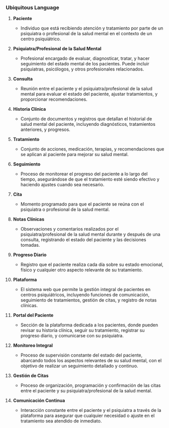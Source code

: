 ### Ubiquitous Language

1. **Paciente**
   - Individuo que está recibiendo atención y tratamiento por parte de un psiquiatra o profesional de la salud mental en el contexto de un centro psiquiátrico.

2. **Psiquiatra/Profesional de la Salud Mental**
   - Profesional encargado de evaluar, diagnosticar, tratar, y hacer seguimiento del estado mental de los pacientes. Puede incluir psiquiatras, psicólogos, y otros profesionales relacionados.

3. **Consulta**
   - Reunión entre el paciente y el psiquiatra/profesional de la salud mental para evaluar el estado del paciente, ajustar tratamientos, y proporcionar recomendaciones.

4. **Historia Clínica**
   - Conjunto de documentos y registros que detallan el historial de salud mental del paciente, incluyendo diagnósticos, tratamientos anteriores, y progresos.

5. **Tratamiento**
   - Conjunto de acciones, medicación, terapias, y recomendaciones que se aplican al paciente para mejorar su salud mental.

6. **Seguimiento**
   - Proceso de monitorear el progreso del paciente a lo largo del tiempo, asegurándose de que el tratamiento esté siendo efectivo y haciendo ajustes cuando sea necesario.

7. **Cita**
   - Momento programado para que el paciente se reúna con el psiquiatra o profesional de la salud mental.

8. **Notas Clínicas**
   - Observaciones y comentarios realizados por el psiquiatra/profesional de la salud mental durante y después de una consulta, registrando el estado del paciente y las decisiones tomadas.

9. **Progreso Diario**
   - Registro que el paciente realiza cada día sobre su estado emocional, físico y cualquier otro aspecto relevante de su tratamiento.

10. **Plataforma**
    - El sistema web que permite la gestión integral de pacientes en centros psiquiátricos, incluyendo funciones de comunicación, seguimiento de tratamientos, gestión de citas, y registro de notas clínicas.

11. **Portal del Paciente**
    - Sección de la plataforma dedicada a los pacientes, donde pueden revisar su historia clínica, seguir su tratamiento, registrar su progreso diario, y comunicarse con su psiquiatra.

12. **Monitoreo Integral**
    - Proceso de supervisión constante del estado del paciente, abarcando todos los aspectos relevantes de su salud mental, con el objetivo de realizar un seguimiento detallado y continuo.

13. **Gestión de Citas**
    - Proceso de organización, programación y confirmación de las citas entre el paciente y su psiquiatra/profesional de la salud mental.

14. **Comunicación Continua**
    - Interacción constante entre el paciente y el psiquiatra a través de la plataforma para asegurar que cualquier necesidad o ajuste en el tratamiento sea atendido de inmediato.
